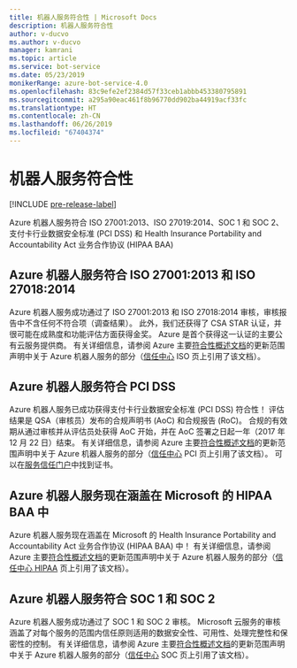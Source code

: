 ```yaml
---
title: 机器人服务符合性 | Microsoft Docs
description: 机器人服务符合性
author: v-ducvo
ms.author: v-ducvo
manager: kamrani
ms.topic: article
ms.service: bot-service
ms.date: 05/23/2019
monikerRange: azure-bot-service-4.0
ms.openlocfilehash: 83c9efe2ef2384d57f33ceb1abbb453380795891
ms.sourcegitcommit: a295a90eac461f8b96770dd902ba44919acf33fc
ms.translationtype: HT
ms.contentlocale: zh-CN
ms.lasthandoff: 06/26/2019
ms.locfileid: "67404374"
---
```

# <a name="bot-service-compliance"></a>机器人服务符合性

[!INCLUDE [pre-release-label](../includes/pre-release-label.md)]

Azure 机器人服务符合 ISO 27001:2013、ISO 27019:2014、SOC 1 和 SOC 2、支付卡行业数据安全标准 (PCI DSS) 和 Health Insurance Portability and Accountability Act 业务合作协议 (HIPAA BAA)

## <a name="azure-bot-service-is-compliant-with-iso-270012013-and-iso-270182014"></a>Azure 机器人服务符合 ISO 27001:2013 和 ISO 27018:2014 
Azure 机器人服务成功通过了 ISO 27001:2013 和 ISO 27018:2014 审核，审核报告中不含任何不符合项（调查结果）。 此外，我们还获得了 CSA STAR 认证，并很可能在成熟度和功能评估方面获得金奖。  Azure 是首个获得这一认证的主要公有云服务提供商。 有关详细信息，请参阅 Azure 主要[符合性概述文档](https://gallery.technet.microsoft.com/Overview-of-Azure-c1be3942)的更新范围声明中关于 Azure 机器人服务的部分（[信任中心](https://www.microsoft.com/trustcenter/compliance/iso-iec-27001) ISO 页上引用了该文档）。  
 
## <a name="azure-bot-service-is-compliant-with-pci-dss"></a>Azure 机器人服务符合 PCI DSS
Azure 机器人服务已成功获得支付卡行业数据安全标准 (PCI DSS) 符合性！ 评估结果是 QSA（审核员）发布的合规声明书 (AoC) 和合规报告 (RoC)。 合规的有效期从通过审核并从评估员处获得 AoC 开始，并在 AoC 签署之日起一年（2017 年 12 月 22 日）结束。 有关详细信息，请参阅 Azure 主要[符合性概述文档](https://gallery.technet.microsoft.com/Overview-of-Azure-c1be3942)的更新范围声明中关于 Azure 机器人服务的部分（[信任中心](https://www.microsoft.com/trustcenter/compliance/iso-iec-27001) PCI 页上引用了该文档）。  可以在[服务信任门户](https://servicetrust.microsoft.com/)中找到证书。
 
## <a name="azure-bot-service-is-now-covered-under-microsofts-hipaa-baa"></a>Azure 机器人服务现在涵盖在 Microsoft 的 HIPAA BAA 中
Azure 机器人服务现在涵盖在 Microsoft 的 Health Insurance Portability and Accountability Act 业务合作协议 (HIPAA BAA) 中！ 有关详细信息，请参阅 Azure 主要[符合性概述文档](https://gallery.technet.microsoft.com/Overview-of-Azure-c1be3942)的更新范围声明中关于 Azure 机器人服务的部分（[信任中心 HIPAA](https://www.microsoft.com/TrustCenter/Compliance/HIPAA) 页上引用了该文档）。  


## <a name="azure-bot-service-is-compliant-with-soc-1-and-soc-2"></a>Azure 机器人服务符合 SOC 1 和 SOC 2 
Azure 机器人服务成功通过了 SOC 1 和 SOC 2 审核。 Microsoft 云服务的审核涵盖了对每个服务的范围内信任原则适用的数据安全性、可用性、处理完整性和保密性的控制。 有关详细信息，请参阅 Azure 主要[符合性概述文档](https://gallery.technet.microsoft.com/Overview-of-Azure-c1be3942)的更新范围声明中关于 Azure 机器人服务的部分（[信任中心](https://www.microsoft.com/trustcenter/compliance/iso-iec-27001) SOC 页上引用了该文档）。  
 
